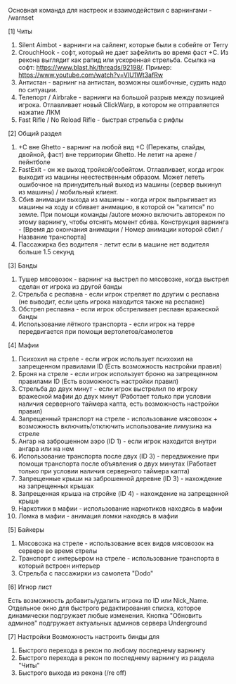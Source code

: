 Основная команда для настреок и взаимодействия с варнингами - /warnset

[1] Читы
1) Silent Aimbot - варнинги на сайлент, которые были в собейте от Terry
2) CrouchHook - софт, который не дает зафейлить во время фаст +С. Из рекона выглядит как рапид или ускоренная стрельба. Ссылка на софт: https://www.blast.hk/threads/92198/. Пример: https://www.youtube.com/watch?v=VlU1Wt3afRw
3) Антистан - варнинг на антистан, возможны ошибочные, судить надо по ситуации.
4) Телепорт / Airbrake - варнинги на большой разрыв между позицией игрока. Отлавливает новый ClickWarp, в котором не отправляется нажатие ЛКМ
5) Fast Rifle / No Reload Rifle - быстрая стрельба с рифлы

[2] Общий раздел
1) +С вне Ghetto - варнинг на любой вид +С (Перекаты, слайды, двойной, фаст) вне территории Ghetto. Не летит на арене / пейнтболе
2) FastExit - он же выход тройкой/собейтом. Отлавливает, когда игрок выходит из машины неестественным образом. Может лететь ошибочное на принудительный выход из машины (сервер выкинул из машины) / мобильный клиент.
3) Сбив анимации выхода из машины - когда игрок выпрыгивает из машины на ходу и сбивает анимацию, в которой он "катится" по земле. При помощи команды /autore можно включить авторекон по этому варнингу, чтобы отснять момент сбива. Конструкция варнинга - [Время до окончания анимации / Номер анимации которой сбил / Название транспорта]
4) Пассажирка без водителя - летит если в машине нет водителя больше 1.5 секунд

[3] Банды
1) Тушер мясовозок - варнинг на выстрел по мясовозке, когда выстрел сделан от игрока из другой банды
2) Стрельба с респавна - если игрок стреляет по другим с респавна (не выводит, если цель игрока находится также на респавне)
3) Обстрел респавна - если игрок обстреливает респавн вражеской банды
4) Использование лётного транспорта - если игрок на терре передвигается при помощи вертолетов/самолетов

[4] Мафии
1) Психохил на стреле - если игрок использует психохил на запрещенном правилами ID (Есть возможность настройки правил)
2) Броня на стреле - если игрок использует броню на запрещенном правилами ID (Есть возможность настройки правил)
3) Стрельба до двух минут - если игрок выстрелил по игроку вражеской мафии до двух минут (Работает только при условии наличия серверного таймера капта, есть возможность настройки правил)
4) Запрещенный транспорт на стреле - использование мясовозок + возможность включить/отключить использование лимузина на стреле
5) Ангар на заброшенном аэро (ID 1) - если игрок находится внутри ангара или на нем
6) Использование транспорта после двух (ID 3) - передвижение при помощи транспорта после объявления о двух минутах (Работает только при условии наличия серверного таймера капта)
7) Запрещенные крыши на заброшенной деревне (ID 3) - нахождение на запрещенных крышах
8) Запрещенная крыша на стройке (ID 4) - нахождение на запрещенной крыше
9) Наркотики в мафии - использование наркотиков находясь в мафии
10) Ломка в мафии - анимация ломки находясь в мафии

[5] Байкеры
1) Мясовозка на стреле - использование всех видов мясовозок на сервере во время стрелы
2) Транспорт с интерьером на стреле - использование транспорта в который встроен интерьер
3) Стрельба с пассажирки из самолета "Dodo"

[6] Игнор лист

Есть возможность добавить/удалить игрока по ID или Nick_Name. Отдельное окно для быстрого редактирования списка, которое динамически подгружает любые изменения. Кнопка "Обновить админов" подгружает актуальных админов сервера Underground

[7] Настройки
Возможность настроить бинды для
1) Быстрого перехода в рекон по любому последнему варнингу
2) Быстрого перехода в рекон по последнему варнингу из раздела "Читы"
3) Быстрого выхода из рекона (/re off)
